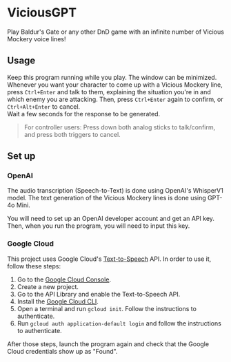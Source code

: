 # ViciousGPT

Play Baldur's Gate or any other DnD game with an infinite number of Vicious Mockery voice lines!

## Usage

Keep this program running while you play. The window can be minimized.  
Whenever you want your character to come up with a Vicious Mockery line, press `Ctrl+Enter` and talk to them, explaining the situation you're in and which enemy you are attacking. Then, press `Ctrl+Enter` again to confirm, or `Ctrl+Alt+Enter` to cancel.  
Wait a few seconds for the response to be generated.

> For controller users: Press down both analog sticks to talk/confirm, and press both triggers to cancel.

## Set up

### OpenAI

The audio transcription (Speech-to-Text) is done using OpenAI's WhisperV1 model. The text generation of the Vicious Mockery lines is done using GPT-4o Mini.

You will need to set up an OpenAI developer account and get an API key. Then, when you run the program, you will need to input this key.

### Google Cloud

This project uses Google Cloud's [Text-to-Speech](https://cloud.google.com/text-to-speech) API. In order to use it, follow these steps:

1. Go to the [Google Cloud Console](https://console.cloud.google.com/).
1. Create a new project.
1. Go to the API Library and enable the Text-to-Speech API.
1. Install the [Google Cloud CLI](https://cloud.google.com/sdk/docs/install).
1. Open a terminal and run `gcloud init`. Follow the instructions to authenticate.
1. Run `gcloud auth application-default login` and follow the instructions to authenticate.

After those steps, launch the program again and check that the Google Cloud credentials show up as "Found".
